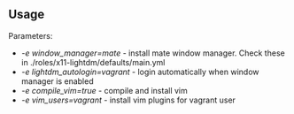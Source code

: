 
## Usage

Parameters:

- *-e window_manager=mate* - install mate window manager. Check these in ./roles/x11-lightdm/defaults/main.yml
- *-e lightdm_autologin=vagrant* - login automatically when window manager is enabled
- *-e compile_vim=true* - compile and install vim
- *-e vim_users=vagrant* - install vim plugins for vagrant user
